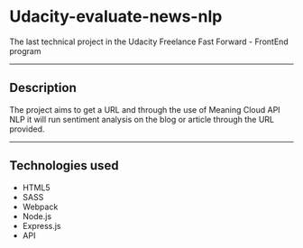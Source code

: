 # Udacity-evaluate-news-nlp

The last technical project in the Udacity Freelance Fast Forward - FrontEnd program

---

## Description

The project aims to get a URL and through the use of Meaning Cloud API NLP it will run sentiment analysis on the blog or article through the URL provided.

---

## Technologies used

* HTML5
* SASS
* Webpack
* Node.js
* Express.js
* API
